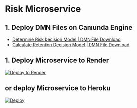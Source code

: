 # Risk Microservice

## 1. Deploy DMN Files on Camunda Engine
- [Determine Risk Decision Model | DMN File Download](https://cdn.jsdelivr.net/gh/DigiPR/digient-risk@master/modelling/PBL%20Case%206%20-%20Determine-risk.dmn)
- [Calculate Retention Decision Model | DMN File Download](https://cdn.jsdelivr.net/gh/DigiPR/digient-risk@master/modelling/PBL%20Case%206%20-%20Calculate-retention.dmn)

## 1. Deploy Microservice to Render
[![Deploy to Render](https://render.com/images/deploy-to-render-button.svg)](https://render.com/deploy?repo=https://github.com/DigiPR/digient-risk)

## or deploy Microservice to Heroku
[![Deploy](https://www.herokucdn.com/deploy/button.svg)](https://heroku.com/deploy?template=https://github.com/DigiPR/digient-risk)
